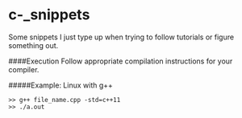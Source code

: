 # c-_snippets
Some snippets I just type up when trying to follow tutorials or figure something out.

####Execution
Follow appropriate compilation instructions for your compiler.

#####Example: Linux with g++

    >> g++ file_name.cpp -std=c++11
    >> ./a.out
